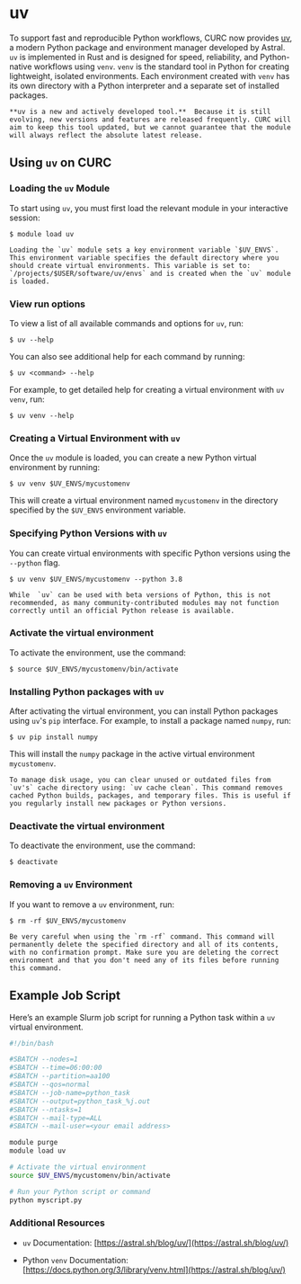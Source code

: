 # uv

To support fast and reproducible Python workflows, CURC now provides [uv](https://docs.astral.sh/uv/), a modern Python package and environment manager developed by Astral. `uv` is implemented in Rust and is designed for speed, reliability, and Python-native workflows using `venv`. `venv` is the standard tool in Python for creating lightweight, isolated environments. Each environment created with `venv` has its own directory with a Python interpreter and a separate set of installed packages. 

```{note}
**uv is a new and actively developed tool.**  Because it is still evolving, new versions and features are released frequently. CURC will aim to keep this tool updated, but we cannot guarantee that the module will always reflect the absolute latest release.

```

## Using `uv` on CURC

### Loading the `uv` Module

To start using `uv`, you must first load the relevant module in your interactive session:

```
$ module load uv
```

```{important}
Loading the `uv` module sets a key environment variable `$UV_ENVS`. This environment variable specifies the default directory where you should create virtual environments. This variable is set to: `/projects/$USER/software/uv/envs` and is created when the `uv` module is loaded. 
```

### View run options

To view a list of all available commands and options for `uv`, run:

```
$ uv --help
```

You can also see additional help for each command by running:

```
$ uv <command> --help
```

For example, to get detailed help for creating a virtual environment with `uv venv`, run:

```
$ uv venv --help
```

### Creating a Virtual Environment with `uv`

Once the `uv` module is loaded, you can create a new Python virtual environment by running:

```
$ uv venv $UV_ENVS/mycustomenv
```

This will create a virtual environment named `mycustomenv` in the directory specified by the `$UV_ENVS` environment variable.

### Specifying Python Versions with `uv`

You can create virtual environments with specific Python versions using the `--python` flag.

```
$ uv venv $UV_ENVS/mycustomenv --python 3.8
```

```{important}
While  `uv` can be used with beta versions of Python, this is not recommended, as many community-contributed modules may not function correctly until an official Python release is available.
```

### Activate the virtual environment

To activate the environment, use the command:

```
$ source $UV_ENVS/mycustomenv/bin/activate
```

### Installing Python packages with `uv`

After activating the virtual environment, you can install Python packages using `uv`'s `pip` interface. For example, to install a package named `numpy`, run:

```
$ uv pip install numpy
```

This will install the `numpy` package in the active virtual environment `mycustomenv`.

```{tip}
To manage disk usage, you can clear unused or outdated files from `uv's` cache directory using: `uv cache clean`. This command removes cached Python builds, packages, and temporary files. This is useful if you regularly install new packages or Python versions.
```

### Deactivate the virtual environment

To deactivate the environment, use the command:

```
$ deactivate
```

### Removing a `uv` Environment

If you want to remove a `uv` environment, run:
```
$ rm -rf $UV_ENVS/mycustomenv
```

```{warning}
Be very careful when using the `rm -rf` command. This command will permanently delete the specified directory and all of its contents, with no confirmation prompt. Make sure you are deleting the correct environment and that you don't need any of its files before running this command.
```

## Example Job Script

Here’s an example Slurm job script for running a Python task within a `uv` virtual environment.

``` bash
#!/bin/bash

#SBATCH --nodes=1
#SBATCH --time=06:00:00
#SBATCH --partition=aa100
#SBATCH --qos=normal
#SBATCH --job-name=python_task
#SBATCH --output=python_task_%j.out
#SBATCH --ntasks=1
#SBATCH --mail-type=ALL
#SBATCH --mail-user=<your email address>

module purge
module load uv

# Activate the virtual environment
source $UV_ENVS/mycustomenv/bin/activate

# Run your Python script or command
python myscript.py
```

### Additional Resources

-  `uv` Documentation: [https://astral.sh/blog/uv/](https://astral.sh/blog/uv/)

- Python `venv` Documentation: [https://docs.python.org/3/library/venv.html](https://astral.sh/blog/uv/)